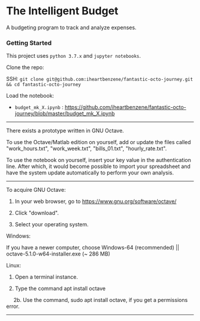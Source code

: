 # The Intelligent Budget

A budgeting program to track and analyze expenses.

### Getting Started

This project uses `python 3.7.x` and `jupyter notebooks`.

Clone the repo:

SSH: `git clone git@github.com:iheartbenzene/fantastic-octo-journey.git && cd fantastic-octo-journey`

Load the notebook:
+ `budget_mk_X.ipynb` : https://github.com/iheartbenzene/fantastic-octo-journey/blob/master/budget_mk_X.ipynb

***

There exists a prototype written in GNU Octave.

To use the Octave/Matlab edition on yourself, add or update the files called "work_hours.txt", "work_week.txt", "bills_01.txt", "hourly_rate.txt".

To use the notebook on yourself, insert your key value in the authentication line.
After which, it would become possible to import your spreadsheet and have the system update automatically to perform your own analysis.

___

To acquire GNU Octave: 

1. In your web browser, go to https://www.gnu.org/software/octave/

2. Click "download".

3. Select your operating system.

Windows: 

If you have a newer computer, choose Windows-64 (recommended) || octave-5.1.0-w64-installer.exe (~ 286 MB)

Linux:

1. Open a terminal instance.

2. Type the command apt install octave

&nbsp;&nbsp;&nbsp;&nbsp; 2b. Use the command, sudo apt install octave, if you get a permissions error.

***
